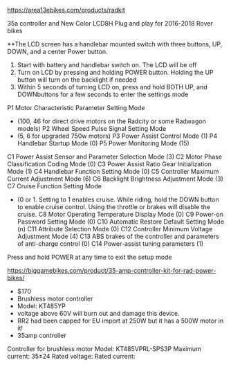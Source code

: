 https://area13ebikes.com/products/radkit

35a controller and New Color LCD8H
Plug and play for 2016-2018 Rover bikes

**The LCD screen has a handlebar mounted switch with three buttons, UP, DOWN, and a center Power button. 
1. Start with battery and handlebar switch on. The LCD will be off
2. Turn on LCD by pressing and holding POWER​ button. Holding the UP button will turn on the backlight if needed
3. Within 5 seconds of turning LCD on, press and hold BOTH UP​, and DOWN​ buttons for a few seconds to enter the settings mode

P1 Motor Characteristic Parameter Setting Mode
- (100, 46 for direct drive motors on the Radcity or some Radwagon models)
P2 Wheel Speed Pulse Signal Setting Mode
- (5, 6 for upgraded 750w motors)
P3 Power Assist Control Mode (1)
P4 Handlebar Startup Mode (0)
P5 Power Monitoring Mode (15)

C1 Power Assist Sensor and Parameter Selection Mode (3)
C2 Motor Phase Classification Coding Mode (0)
C3 Power Assist Ratio Gear Initialization Mode (1)
C4 Handlebar Function Setting Mode (0)
C5 Controller Maximum Current Adjustment Mode (6)
C6 Backlight Brightness Adjustment Mode (3)
C7 Cruise Function Setting Mode 
- (0 or 1. Setting to 1 enables cruise. While riding, hold the DOWN button to enable cruise control. Using the throttle or brakes will disable the cruise.
C8 Motor Operating Temperature Display Mode (0)
C9 Power-on Password Setting Mode (0)
C10 Automatic Restore Default Setting Mode (n)
C11 Attribute Selection Mode (0)
C12 Controller Minimum Voltage Adjustment Mode (4)
C13 ABS brakes of the controller and parameters of anti-charge control (0)
C14 Power-assist tuning parameters (1)

Press and hold POWER at any time ​to exit the setup mode

https://biggamebikes.com/product/35-amp-controller-kit-for-rad-power-bikes/
- $170
- Brushless motor controller
- Model: KT485YP
- voltage above 60V will burn out and damage this device.
- RR2 had been capped for EU import at 250W but it has a 500W motor in it!
- 35amp controller

Controller for brushless motor
Model: KT485VPRL-SPS3P
Maximum current: 35±24
Rated voltage: Rated current: